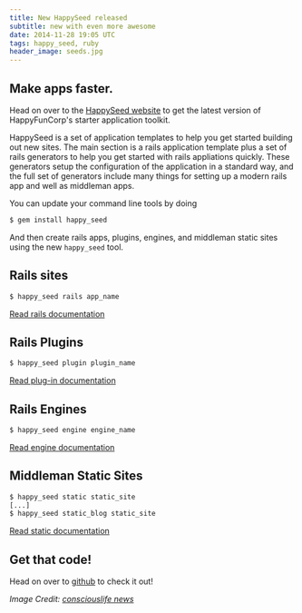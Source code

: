 ```yaml
---
title: New HappySeed released
subtitle: new with even more awesome
date: 2014-11-28 19:05 UTC
tags: happy_seed, ruby
header_image: seeds.jpg
---
```


## Make apps faster.

Head on over to the [HappySeed website](http://seed.happyfuncorp.com) to get the latest version of HappyFunCorp's starter application toolkit.

HappySeed is a set of application templates to help you get started building out new sites. The main section is a rails application template plus a set of rails generators to help you get started with rails appliations quickly. These generators setup the configuration of the application in a standard way, and the full set of generators include many things for setting up a modern rails app and well as middleman apps.

You can update your command line tools by doing

```sh
$ gem install happy_seed
```

And then create rails apps, plugins, engines, and middleman static sites using the new `happy_seed` tool.

## Rails sites

```sh
$ happy_seed rails app_name
```
[Read rails documentation](http://seed.happyfuncorp.com/docs/rails.html)

## Rails Plugins

```sh
$ happy_seed plugin plugin_name
```
[Read plug-in documentation](http://seed.happyfuncorp.com/docs/plugin.html)

## Rails Engines

```sh
$ happy_seed engine engine_name
```
[Read engine documentation](http://seed.happyfuncorp.com/docs/plugin.html)

## Middleman Static Sites

```sh
$ happy_seed static static_site
[...]
$ happy_seed static_blog static_site
```

[Read static documentation](http://seed.happyfuncorp.com/docs/middleman.html)

## Get that code!

Head on over to [github](https://github.com/HappyFunCorp/happy_seed) to check it out!

_Image Credit: [consciouslife news](http://consciouslifenews.com)_